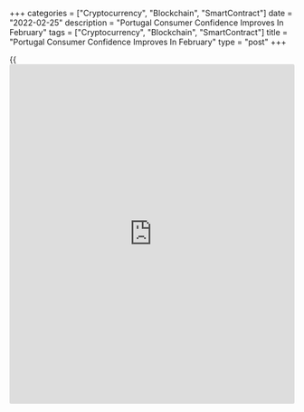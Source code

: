 +++
categories = ["Cryptocurrency", "Blockchain", "SmartContract"]
date = "2022-02-25"
description = "Portugal Consumer Confidence Improves In February"
tags = ["Cryptocurrency", "Blockchain", "SmartContract"]
title = "Portugal Consumer Confidence Improves In February"
type = "post"
+++

{{<iframe id="large-banner" src="https://www.bounty.group/#slide=24.0" width="100%" height="600" scrolling="no" style="border: 0px solid rgb(216, 221, 230); border-radius: 3px;">}}

Portugal's consumer confidence improved in February, survey data from
Statistics Portugal showed on Friday.

The consumer confidence indicator rose to -14.5 in February from -17.7
in January.

The manufacturing confidence index increased to 0.6 in February from
-1.6 in the previous month.

The construction sector morale decreased to -3.7 in February from -3.0
January.

The index reflecting the morale in the trade sector weakened to 3.3 in
February and the confidence measure in the services sector improved to
9.7.

The economic climate indicator rose to 2.5 in February from 1.9 in
January.

For comments and feedback [contact](https://www.playgroundfx.com/contact/): editorial@rtt[news](https://www.letsplayfx.com/blog/forex-news-website/).com

[Economic News][1]

 **What parts of the world are seeing the best (and worst) economic
performances lately? Click[here][2] to check out our [Econ Scorecard][2]
and find out! See up-to-the-moment [ranking](https://www.playgroundfx.com/blog/crypto-exchange-ranking/)s for the best and worst
performers in [GDP][3], [unemployment rate][4], [inflation][5] and much
more.**

   1. www.rtt[news](https://www.letsplayfx.com/blog/forex-news-website/).com/Content/EconomicNews.aspx
   2. www.rtt[news](https://www.letsplayfx.com/blog/forex-news-website/).com/economic-scorecard/world-rank/unemployment-rate/highest-performance.aspx
   3. www.rtt[news](https://www.letsplayfx.com/blog/forex-news-website/).com/economic-scorecard/world-rank/GDP/highest-performance.aspx
   4. www.rtt[news](https://www.letsplayfx.com/blog/forex-news-website/).com/economic-scorecard/world-rank/unemployment-rate/lowest-performance.aspx
   5. www.rtt[news](https://www.letsplayfx.com/blog/forex-news-website/).com/economic-scorecard/world-rank/CPI/highest-performance.aspx